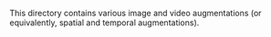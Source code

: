 This directory contains various image and video augmentations (or equivalently, spatial and temporal augmentations).
